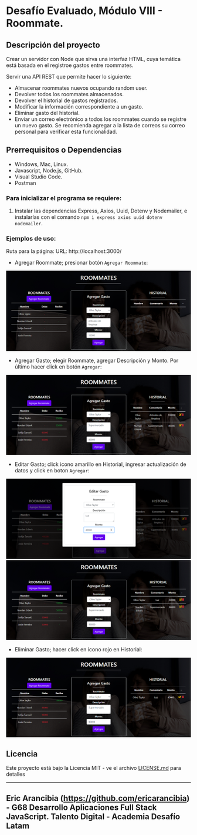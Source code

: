 # Desafío Evaluado, Módulo VIII - Roommate.

## Descripción del proyecto

Crear un servidor con Node que sirva una interfaz HTML, cuya temática está basada en el registroe gastos entre roommates.

Servir una API REST que permite hacer lo siguiente:

- Almacenar roommates nuevos ocupando random user.
- Devolver todos los roommates almacenados.
- Devolver el historial de gastos registrados.
- Modificar la información correspondiente a un gasto.
- Eliminar gasto del historial.
- Enviar un correo electrónico a todos los roommates cuando se registre un nuevo gasto. Se recomienda agregar a la lista de correos su correo personal para verificar esta funcionalidad.

## Prerrequisitos o Dependencias
- Windows, Mac, Linux.
- Javascript, Node.js, GitHub.
- Visual Studio Code.
- Postman

### Para inicializar el programa se requiere:

1. Instalar las dependencias Express, Axios, Uuid, Dotenv y Nodemailer,  e instalarlas con el comando `npm i express axios uuid dotenv nodemailer`.

### Ejemplos de uso:

Ruta para la página:
URL: http://localhost:3000/

- Agregar Roommate; presionar botón `Agregar Roommate`:

![Imagen](/assets/img/agregar.png)

- Agregar Gasto; elegir Roommate, agregar Descripción y Monto. Por último hacer click en botón `Agregar`:

![Imagen](/assets/img/agregar_gasto.png)


- Editar Gasto; click icono amarillo en Historial, ingresar actualización de datos y click en boton `Agregar`:

![Imagen](/assets/img/editar_gasto.png)
![Imagen](/assets/img/editar_gasto2.png)

- Eliminar Gasto; hacer click en ícono rojo en Historial:

![Imagen](/assets/img/eliminar_gasto.png)

## Licencia

Este proyecto está bajo la Licencia MIT - ve el archivo [LICENSE.md](LICENSE) para detalles

---

## Eric Arancibia (https://github.com/ericarancibia) - G68 Desarrollo Aplicaciones Full Stack JavaScript. Talento Digital - Academia Desafío Latam